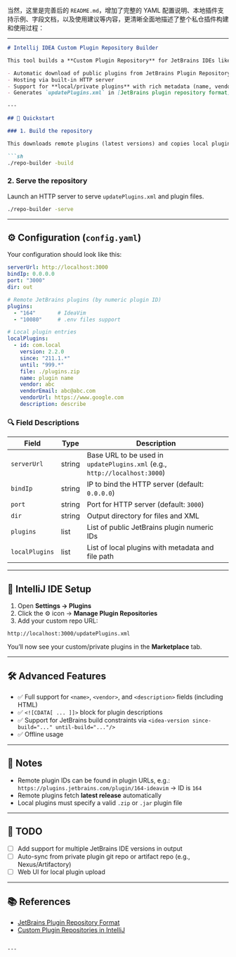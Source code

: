 当然，这里是完善后的 `README.md`，增加了完整的 YAML 配置说明、本地插件支持示例、字段文档，以及使用建议等内容，更清晰全面地描述了整个私仓插件构建和使用过程：

---

```markdown
# Intellij IDEA Custom Plugin Repository Builder

This tool builds a **Custom Plugin Repository** for JetBrains IDEs like IntelliJ IDEA. It supports:

- Automatic download of public plugins from JetBrains Plugin Repository
- Hosting via built-in HTTP server
- Support for **local/private plugins** with rich metadata (name, vendor, description)
- Generates `updatePlugins.xml` in [JetBrains plugin repository format](https://plugins.jetbrains.com/docs/intellij/update-plugins-format.html)

---

## 🔧 Quickstart

### 1. Build the repository

This downloads remote plugins (latest versions) and copies local plugin files, then generates `updatePlugins.xml`.

```sh
./repo-builder -build
```

### 2. Serve the repository

Launch an HTTP server to serve `updatePlugins.xml` and plugin files.

```sh
./repo-builder -serve
```

---

## ⚙️ Configuration (`config.yaml`)

Your configuration should look like this:

```yaml
serverUrl: http://localhost:3000
bindIp: 0.0.0.0
port: "3000"
dir: out

# Remote JetBrains plugins (by numeric plugin ID)
plugins:
  - "164"       # IdeaVim
  - "10080"     # .env files support

# Local plugin entries
localPlugins:
  - id: com.local
    version: 2.2.0
    since: "211.1.*"
    until: "999.*"
    file: ./plugins.zip
    name: plugin name
    vendor: abc
    vendorEmail: abc@abc.com
    vendorUrl: https://www.google.com
    description: describe
```

### 🔍 Field Descriptions

| Field         | Type     | Description |
|---------------|----------|-------------|
| `serverUrl`   | string   | Base URL to be used in `updatePlugins.xml` (e.g., `http://localhost:3000`) |
| `bindIp`      | string   | IP to bind the HTTP server (default: `0.0.0.0`) |
| `port`        | string   | Port for HTTP server (default: `3000`) |
| `dir`         | string   | Output directory for files and XML |
| `plugins`     | list     | List of public JetBrains plugin numeric IDs |
| `localPlugins`| list     | List of local plugins with metadata and file path |

---

## 🧩 IntelliJ IDE Setup

1. Open **Settings → Plugins**
2. Click the ⚙️ icon → **Manage Plugin Repositories**
3. Add your custom repo URL:

```
http://localhost:3000/updatePlugins.xml
```

You’ll now see your custom/private plugins in the **Marketplace** tab.

---

## 🛠 Advanced Features

- ✅ Full support for `<name>`, `<vendor>`, and `<description>` fields (including HTML)
- ✅ `<![CDATA[ ... ]]>` block for plugin descriptions
- ✅ Support for JetBrains build constraints via `<idea-version since-build="..." until-build="..."/>`
- ✅ Offline usage

---

## 📌 Notes

- Remote plugin IDs can be found in plugin URLs, e.g.:  
  `https://plugins.jetbrains.com/plugin/164-ideavim` → ID is `164`
- Remote plugins fetch **latest release** automatically
- Local plugins must specify a valid `.zip` or `.jar` plugin file

---

## 🚧 TODO

- [ ] Add support for multiple JetBrains IDE versions in output
- [ ] Auto-sync from private plugin git repo or artifact repo (e.g., Nexus/Artifactory)
- [ ] Web UI for local plugin upload

---

## 📚 References

- [JetBrains Plugin Repository Format](https://plugins.jetbrains.com/docs/intellij/update-plugins-format.html)
- [Custom Plugin Repositories in IntelliJ](https://www.jetbrains.com/help/idea/managing-plugins.html#repos)
```

---